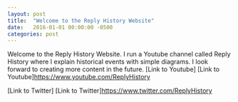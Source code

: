```yaml
---
layout: post
title:  "Welcome to the Reply History Website"
date:   2016-01-01 00:00:00 -0500
categories: post
---
```

Welcome to the Reply History Website. I run a Youtube channel called Reply History where I explain historical events with simple diagrams. I look forward to creating more content in the future.
[Link to Youtube]
[Link to Youtube]https://www.youtube.com/ReplyHistory

[Link to Twitter]
[Link to Twitter]https://www.twitter.com/ReplyHistory
